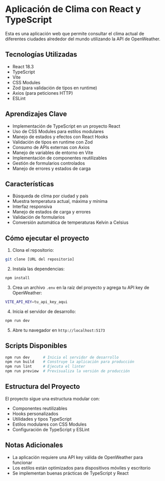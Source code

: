 
# Aplicación de Clima con React y TypeScript

Esta es una aplicación web que permite consultar el clima actual de diferentes ciudades alrededor del mundo utilizando la API de OpenWeather.

## Tecnologías Utilizadas

- React 18.3
- TypeScript
- Vite
- CSS Modules
- Zod (para validación de tipos en runtime)
- Axios (para peticiones HTTP)
- ESLint

## Aprendizajes Clave

- Implementación de TypeScript en un proyecto React
- Uso de CSS Modules para estilos modulares
- Manejo de estados y efectos con React Hooks
- Validación de tipos en runtime con Zod
- Consumo de APIs externas con Axios
- Manejo de variables de entorno en Vite
- Implementación de componentes reutilizables
- Gestión de formularios controlados
- Manejo de errores y estados de carga

## Características

- Búsqueda de clima por ciudad y país
- Muestra temperatura actual, máxima y mínima
- Interfaz responsiva
- Manejo de estados de carga y errores
- Validación de formularios
- Conversión automática de temperaturas Kelvin a Celsius

## Cómo ejecutar el proyecto

1. Clona el repositorio:
```bash
git clone [URL del repositorio]
```

2. Instala las dependencias:
```bash
npm install
```

3. Crea un archivo `.env` en la raíz del proyecto y agrega tu API key de OpenWeather:
```bash
VITE_API_KEY=tu_api_key_aqui
```

4. Inicia el servidor de desarrollo:
```bash
npm run dev
```

5. Abre tu navegador en `http://localhost:5173`

## Scripts Disponibles

```bash
npm run dev      # Inicia el servidor de desarrollo
npm run build    # Construye la aplicación para producción
npm run lint     # Ejecuta el linter
npm run preview  # Previsualiza la versión de producción
```

## Estructura del Proyecto

El proyecto sigue una estructura modular con:
- Componentes reutilizables
- Hooks personalizados
- Utilidades y tipos TypeScript
- Estilos modulares con CSS Modules
- Configuración de TypeScript y ESLint

## Notas Adicionales

- La aplicación requiere una API key válida de OpenWeather para funcionar
- Los estilos están optimizados para dispositivos móviles y escritorio
- Se implementan buenas prácticas de TypeScript y React